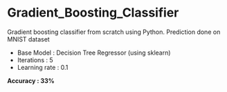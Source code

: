 # Gradient_Boosting_Classifier

Gradient boosting classifier from scratch using Python. Prediction done on MNIST dataset
- Base Model : Decision Tree Regressor (using sklearn)
- Iterations : 5
- Learning rate : 0.1

**Accuracy : 33%**

